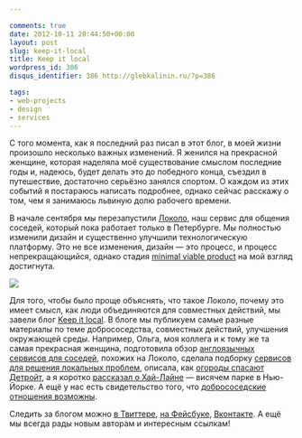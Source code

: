 ```yaml
---

comments: true
date: 2012-10-11 20:44:50+00:00
layout: post
slug: keep-it-local
title: Keep it local
wordpress_id: 386
disqus_identifier: 386 http://glebkalinin.ru/?p=386

tags:
- web-projects
- design
- services
---
```


С того момента, как я последний раз писал в этот блог, в моей жизни произошло несколько важных изменений. Я женился на прекрасной женщине, которая наделяла моё существование смыслом последние годы и, надеюсь, будет делать это до победного конца, съездил в путешествие, достаточно серьёзно занялся спортом. О каждом из этих событий я постараюсь написать подробнее, однако сейчас расскажу о том, чем я занимаюсь львиную долю рабочего времени.

В начале сентября мы перезапустили [Локоло](http://lokolo.ru/), наш сервис для общения соседей, который пока работает только в Петербурге. Мы полностью изменили дизайн и существенно улучшили технологическую платформу. Это не все изменения, дизайн — это процесс, и процесс непрекращающийся, однако стадия [minimal viable product](http://en.wikipedia.org/wiki/Minimum_viable_product) на мой взгляд достигнута. 



[![](http://raum7linodewp.s3.amazonaws.com/wp-content/uploads/2012/10/logo-200-120x120.png)](http://keepitlocal.ru)



Для того, чтобы было проще объяснять, что такое Локоло, почему это имеет смысл, как люди объединяются для совместных действий, мы завели блог [Keep it local](http://keepitlocal.ru/). В блоге мы публикуем самые разные материалы по теме добрососедства, совместных действий, улучшения окружающей среды. Например, Ольга, моя коллега и к тому же та самая прекрасная женщина, подготовила обзор [англоязычных сервисов для соседей](http://keepitlocal.ru/2012/10/01/review-english/), похожих на Локоло, сделала подборку [сервисов для решения локальных проблем](http://keepitlocal.ru/2012/10/09/local-services-russia/), описала, как [огороды спасают Детройт](http://keepitlocal.ru/2012/10/05/detroit-gets-growing/), а я коротко [рассказал о Хай-Лайне](http://keepitlocal.ru/2012/10/10/high-line/) — висячем парке в Нью-Йорке. А ещё у нас есть свидетельство того, что [добрососедские отношения возможны](http://keepitlocal.ru/2012/10/11/happy-together/).



Следить за блогом можно [в Твиттере](http://twitter.com/keepitlocalblog), [на Фейсбуке](https://www.facebook.com/keepitlocal.blog), [Вконтакте](http://vk.com/keepitlocal). А ещё мы всегда рады новым авторам и интересным ссылкам!
